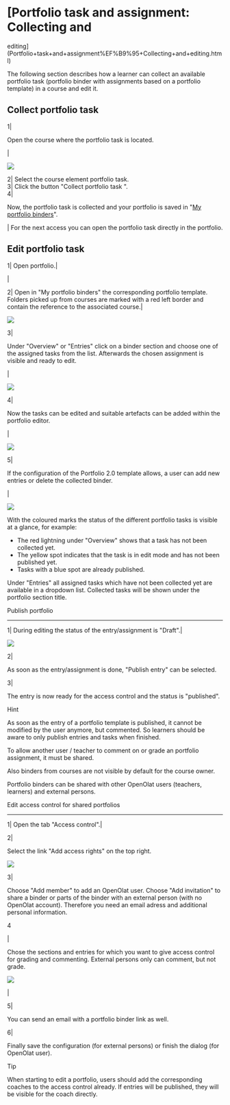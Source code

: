 #  [Portfolio task and assignment: Collecting and
editing](Portfolio+task+and+assignment%EF%B9%95+Collecting+and+editing.html)

The following section describes how a learner can collect an available
portfolio task (portfolio binder with assignments based on a portfolio
template) in a course and edit it.

Collect portfolio task  
---  
1|

Open the course where the portfolio task is located.

|

![](../../download/attachments/590936/pf_course_collect_assigment_EN.png)  
  
2| Select the course element portfolio task.  
3| Click the button "Collect portfolio task ".  
4|

Now, the portfolio task is collected and your portfolio is saved in "[My
portfolio binders](My+portfolio+binders.html)".  
  
  
| For the next access you can open the portfolio task directly in the
portfolio.  
  
  

  

Edit portfolio task  
---  
1| Open portfolio.|

  

|

  

  
  
  
2| Open in "My portfolio binders" the corresponding portfolio template.
Folders picked up from courses are marked with a red left border and contain
the reference to the associated course.|

![](../../download/attachments/590936/1e_portfolio.png)  
  
3|

Under "Overview" or "Entries" click on a binder section and choose one of the
assigned tasks from the list. Afterwards the chosen assignment is visible and
ready to edit.

|

![](../../download/attachments/590936/3e_portfolio.png)  
  
4|

Now the tasks can be edited and suitable artefacts can be added within the
portfolio editor.

|

![](../../download/attachments/590041/4_Portfolio.png)  
  
5|

If the configuration of the Portfolio 2.0 template allows, a user can add new
entries or delete the collected binder.

|

![](../../download/attachments/590041/5_Portfolio.png)  
  
  

With the coloured marks the status of the different portfolio tasks is visible
at a glance, for example:

  * The red lightning under "Overview" shows that a task has not been collected yet.
  * The yellow spot indicates that the task is in edit mode and has not been published yet.
  * Tasks with a blue spot are already published.

Under "Entries" all assigned tasks which have not been collected yet are
available in a dropdown list. Collected tasks will be shown under the
portfolio section title.

Publish portfolio  
  
---  
1| During editing the status of the entry/assignment is "Draft".|

  
![](../../download/attachments/590936/pf_entry_publish_EN.png)  
  
  
  
2|

As soon as the entry/assignment is done, "Publish entry" can be selected.  
  
3|

The entry is now ready for the access control and the status is "published".  
  
Hint

As soon as the entry of a portfolio template is published, it cannot be
modified by the user anymore, but commented. So learners should be aware to
only publish entries and tasks when finished.

  

To allow another user / teacher to comment on or grade an portfolio
assignment, it must be shared.

Also binders from courses are not visible by default for the course owner.

Portfolio binders can be shared with other OpenOlat users (teachers, learners)
and external persons.

Edit access control for shared portfolios  
  
---  
1| Open the tab "Access control".|

  
  
  
2|

Select the link "Add access rights" on the top right.

![](../../download/attachments/590936/portfolio_access_control.png)  
  
3|

Choose "Add member" to add an OpenOlat user. Choose "Add invitation" to share
a binder or parts of the binder with an external person (with no OpenOlat
account). Therefore you need an email adress and additional personal
information.  
  
4

|

Chose the sections and entries for which you want to give access control for
grading and commenting. External persons only can comment, but not grade.

![](../../download/attachments/590936/pf_access_control_rights_EN.png)

|

  
  
  
5|

You can send an email with a portfolio binder link as well.  
  
6|

Finally save the configuration (for external persons) or finish the dialog
(for OpenOlat user).  
  
Tip

When starting to edit a portfolio, users should add the corresponding coaches
to the access control already. If entries will be published, they will be
visible for the coach directly.

  

  

  

